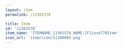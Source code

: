 ```yaml
---
layout: item
permalink: /11301578

title: Item
id: '11301578'
item_name: 'ITEMNAME_11301578_NAME:[F]Level70Item'
icon_url: 'item/icon/11300065.png'
---
```


